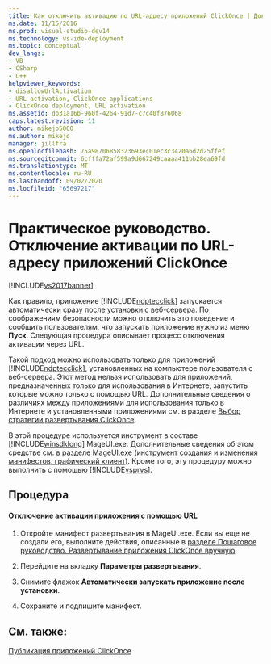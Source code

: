 ```yaml
---
title: Как отключить активацию по URL-адресу приложений ClickOnce | Документация Майкрософт
ms.date: 11/15/2016
ms.prod: visual-studio-dev14
ms.technology: vs-ide-deployment
ms.topic: conceptual
dev_langs:
- VB
- CSharp
- C++
helpviewer_keywords:
- disallowUrlActivation
- URL activation, ClickOnce applications
- ClickOnce deployment, URL activation
ms.assetid: db31a16b-960f-4264-91d7-c7c40f876068
caps.latest.revision: 11
author: mikejo5000
ms.author: mikejo
manager: jillfra
ms.openlocfilehash: 75a98706858323693ec01ec3c3420a6d2d25ffef
ms.sourcegitcommit: 6cfffa72af599a9d667249caaaa411bb28ea69fd
ms.translationtype: MT
ms.contentlocale: ru-RU
ms.lasthandoff: 09/02/2020
ms.locfileid: "65697217"
---
```

# <a name="how-to-disable-url-activation-of-clickonce-applications"></a>Практическое руководство. Отключение активации по URL-адресу приложений ClickOnce
[!INCLUDE[vs2017banner](../includes/vs2017banner.md)]

Как правило, приложение [!INCLUDE[ndptecclick](../includes/ndptecclick-md.md)] запускается автоматически сразу после установки с веб-сервера. По соображениям безопасности можно отключить это поведение и сообщить пользователям, что запускать приложение нужно из меню **Пуск**. Следующая процедура описывает процесс отключения активации через URL.  
  
 Такой подход можно использовать только для приложений [!INCLUDE[ndptecclick](../includes/ndptecclick-md.md)], установленных на компьютере пользователя с веб-сервера. Этот метод нельзя использовать для приложений, предназначенных только для использования в Интернете, запустить которые можно только с помощью URL. Дополнительные сведения о различиях между приложениями для использования только в Интернете и установленными приложениями см. в разделе [Выбор стратегии развертывания ClickOnce](../deployment/choosing-a-clickonce-deployment-strategy.md).  
  
 В этой процедуре используется инструмент в составе [!INCLUDE[winsdklong](../includes/winsdklong-md.md)] MageUI.exe. Дополнительные сведения об этом средстве см. в разделе [MageUI.exe (инструмент создания и изменения манифестов, графический клиент)](https://msdn.microsoft.com/library/f9e130a6-8117-49c4-839c-c988f641dc14). Кроме того, эту процедуру можно выполнить с помощью [!INCLUDE[vsprvs](../includes/vsprvs-md.md)].  
  
## <a name="procedure"></a>Процедура  
  
#### <a name="to-disable-url-activation-for-your-application"></a>Отключение активации приложения с помощью URL  
  
1. Откройте манифест развертывания в MageUI.exe. Если вы еще не создали его, выполните действия, описанные в [разделе Пошаговое руководство. Развертывание приложения ClickOnce вручную](../deployment/walkthrough-manually-deploying-a-clickonce-application.md).  
  
2. Перейдите на вкладку **Параметры развертывания**.  
  
3. Снимите флажок **Автоматически запускать приложение после установки**.  
  
4. Сохраните и подпишите манифест.  
  
## <a name="see-also"></a>См. также:  
 [Публикация приложений ClickOnce](../deployment/publishing-clickonce-applications.md)
